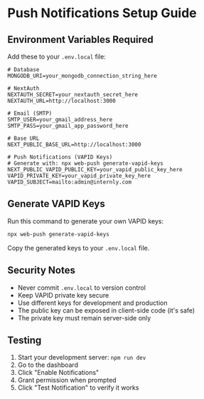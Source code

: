 # Push Notifications Setup Guide

## Environment Variables Required

Add these to your `.env.local` file:

```env
# Database
MONGODB_URI=your_mongodb_connection_string_here

# NextAuth
NEXTAUTH_SECRET=your_nextauth_secret_here
NEXTAUTH_URL=http://localhost:3000

# Email (SMTP)
SMTP_USER=your_gmail_address_here
SMTP_PASS=your_gmail_app_password_here

# Base URL
NEXT_PUBLIC_BASE_URL=http://localhost:3000

# Push Notifications (VAPID Keys)
# Generate with: npx web-push generate-vapid-keys
NEXT_PUBLIC_VAPID_PUBLIC_KEY=your_vapid_public_key_here
VAPID_PRIVATE_KEY=your_vapid_private_key_here
VAPID_SUBJECT=mailto:admin@internly.com
```

## Generate VAPID Keys

Run this command to generate your own VAPID keys:

```bash
npx web-push generate-vapid-keys
```

Copy the generated keys to your `.env.local` file.

## Security Notes

- Never commit `.env.local` to version control
- Keep VAPID private key secure
- Use different keys for development and production
- The public key can be exposed in client-side code (it's safe)
- The private key must remain server-side only

## Testing

1. Start your development server: `npm run dev`
2. Go to the dashboard
3. Click "Enable Notifications"
4. Grant permission when prompted
5. Click "Test Notification" to verify it works
